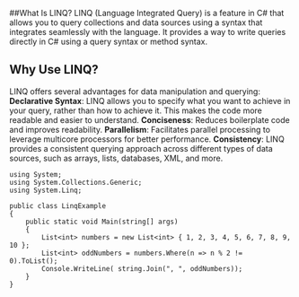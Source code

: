 ##What Is LINQ?
LINQ (Language Integrated Query) is a feature in C# that allows you to query collections and data sources using a syntax that integrates seamlessly with the language. It provides a way to write queries directly in C# using a query syntax or method syntax.

## Why Use LINQ?
LINQ offers several advantages for data manipulation and querying:
**Declarative Syntax**: LINQ allows you to specify what you want to achieve in your query, rather than how to achieve it. This makes the code more readable and easier to understand.
**Conciseness**: Reduces boilerplate code and improves readability.
**Parallelism**: Facilitates parallel processing to leverage multicore processors for better performance.
**Consistency**: LINQ provides a consistent querying approach across different types of data sources, such as arrays, lists, databases, XML, and more.

```
using System;
using System.Collections.Generic;
using System.Linq;

public class LinqExample
{
    public static void Main(string[] args)
    {
        List<int> numbers = new List<int> { 1, 2, 3, 4, 5, 6, 7, 8, 9, 10 };
        List<int> oddNumbers = numbers.Where(n => n % 2 != 0).ToList();
        Console.WriteLine( string.Join(", ", oddNumbers));
    }
}
```
